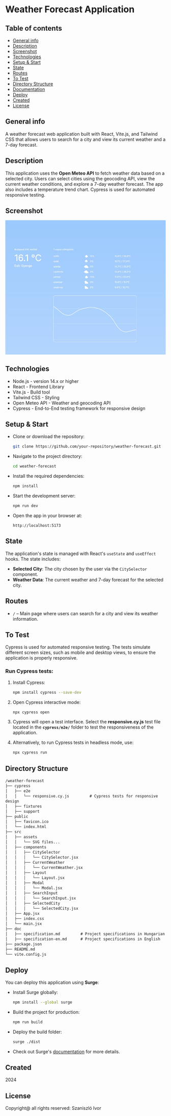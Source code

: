 # Weather Forecast Application

## Table of contents
* [General info](#general-info)
* [Description](#description)
* [Screenshot](#screenshot)
* [Technologies](#technologies)
* [Setup & Start](#setup)
* [State](#state)
* [Routes](#routes)
* [To Test](#to-test)
* [Directory Structure](#directory-structure)
* [Documentation](#documentation)
* [Deploy](#deploy)
* [Created](#created)
* [License](#license)

## General info <a id="general-info"></a>

A weather forecast web application built with React, Vite.js, and Tailwind CSS that allows users to search for a city and view its current weather and a 7-day forecast.

## Description <a id="description"></a>

This application uses the **Open Meteo API** to fetch weather data based on a selected city. Users can select cities using the geocoding API, view the current weather conditions, and explore a 7-day weather forecast. The app also includes a temperature trend chart. Cypress is used for automated responsive testing.

## Screenshot <a id="screenshot"></a>

![Weather Forecast](./public/weather-app-screenshot.jpg)

## Technologies <a id="technologies"></a>

* Node.js - version 14.x or higher
* React - Frontend Library
* Vite.js - Build tool
* Tailwind CSS - Styling
* Open Meteo API - Weather and geocoding API
* Cypress - End-to-End testing framework for responsive design

## Setup & Start <a id="setup"></a>

* Clone or download the repository:

    ```sh
    git clone https://github.com/your-repository/weather-forecast.git
    ```

* Navigate to the project directory:

    ```sh
    cd weather-forecast
    ```

* Install the required dependencies:

    ```sh
    npm install
    ```

* Start the development server:

    ```sh
    npm run dev
    ```

* Open the app in your browser at:

    ```plaintext
    http://localhost:5173
    ```

## State <a id="state"></a>

The application's state is managed with React's `useState` and `useEffect` hooks. The state includes:
- **Selected City**: The city chosen by the user via the `CitySelector` component.
- **Weather Data**: The current weather and 7-day forecast for the selected city.

## Routes <a id="routes"></a>

- `/` – Main page where users can search for a city and view its weather information.

## To Test <a id="to-test"></a>

Cypress is used for automated responsive testing. The tests simulate different screen sizes, such as mobile and desktop views, to ensure the application is properly responsive.

### Run Cypress tests:

1. Install Cypress:

    ```sh
    npm install cypress --save-dev
    ```

2. Open Cypress interactive mode:

    ```sh
    npx cypress open
    ```

3. Cypress will open a test interface. Select the **responsive.cy.js** test file located in the **`cypress/e2e/`** folder to test the responsiveness of the application.

4. Alternatively, to run Cypress tests in headless mode, use:

    ```sh
    npx cypress run
    ```

## Directory Structure <a id="directory-structure"></a>

```plaintext
/weather-forecast
├── cypress
│   ├── e2e
│   │   └── responsive.cy.js         # Cypress tests for responsive design
│   ├── fixtures
│   ├── support
├── public
│   ├── favicon.ico
│   └── index.html
├── src
│   ├── assets
│   │   └── SVG files...
│   ├── components
│   │   ├── CitySelector
│   │   │   └── CitySelector.jsx
│   │   ├── CurrentWeather
│   │   │   └── CurrentWeather.jsx
│   │   ├── Layout
│   │   │   └── Layout.jsx
│   │   ├── Modal
│   │   │   └── Modal.jsx
│   │   ├── SearchInput
│   │   │   └── SearchInput.jsx
│   │   ├── SelectedCity
│   │   │   └── SelectedCity.jsx
│   ├── App.jsx
│   ├── index.css
│   └── main.jsx
├── doc
│   ├── specification.md         # Project specifications in Hungarian
│   ├── specification-en.md      # Project specifications in English
├── package.json
├── README.md
└── vite.config.js

```

## Deploy <a id="deploy"></a>

You can deploy this application using **Surge**:

* Install Surge globally:

    ```sh
    npm install --global surge
    ```

* Build the project for production:

    ```sh
    npm run build
    ```

* Deploy the build folder:

    ```sh
    surge ./dist
    ```

* Check out Surge's [documentation](https://surge.sh/) for more details.

## Created <a id="created"></a>

2024

## License <a id="license"></a>

Copyright@ all rights reserved: Szaniszló Ivor
